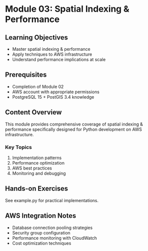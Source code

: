 # Module 03: Spatial Indexing & Performance

## Learning Objectives
- Master spatial indexing & performance
- Apply techniques to AWS infrastructure
- Understand performance implications at scale

## Prerequisites
- Completion of Module 02
- AWS account with appropriate permissions
- PostgreSQL 15 + PostGIS 3.4 knowledge

## Content Overview
This module provides comprehensive coverage of spatial indexing & performance specifically designed for Python development on AWS infrastructure.

### Key Topics
1. Implementation patterns
2. Performance optimization
3. AWS best practices
4. Monitoring and debugging

## Hands-on Exercises
See example.py for practical implementations.

## AWS Integration Notes
- Database connection pooling strategies
- Security group configuration
- Performance monitoring with CloudWatch
- Cost optimization techniques
